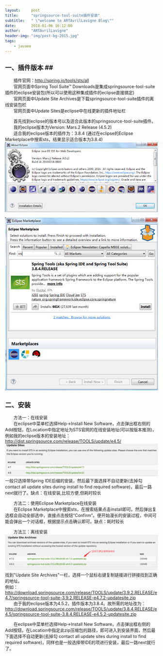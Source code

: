 ```yaml
---
layout:     post
title:      "springsource-tool-suite插件安装"
subtitle:   " \"welcome to ARTAvrilLavigne Blog\""
date:       2018-01-06 16:12:00
author:     "ARTAvrilLavigne"
header-img: "img/post-bg-2015.jpg"
tags:
    - javaee
---  
```

## 一、插件版本 ##  
　　插件官网：http://spring.io/tools/sts/all<br>
　　官网页面中Spring Tool Suite™ Downloads是集成springsource-tool-suite插件的eclipse安装包(所以可以使用这种集成插件的eclipse直接搞定)<br>
　　官网页面中Update Site Archives是下载springsource-tool-suite插件的离线安装包栏<br>
　　官网页面中Update Sites是eclipse中在线更新的插件地址栏<br>
  
　　首先找到eclipse的版本号以及适合此版本的springsource-tool-suite插件。<br>
　　我的eclipse版本为Version: Mars.2 Release (4.5.2)<br>
　　适合我的eclipse版本的插件为：3.8.4 (通过在eclipse的Eclipse Marketplace中搜索sts，结果显示适合版本为3.8.4)<br>
![Image text](https://github.com/ARTAvrilLavigne/ARTAvrilLavigne.github.io/blob/master/myblog/2018-01-06-springsource-tool-suite/eclipse%E7%89%88%E6%9C%AC.png?raw=true) 

![Image text](https://github.com/ARTAvrilLavigne/ARTAvrilLavigne.github.io/blob/master/myblog/2018-01-06-springsource-tool-suite/Eclipse%20Marketplace.png?raw=true) 

## 二、安装 ##  
　　方法一：在线安装<br>
　　在eclipse中菜单栏选择Help->Install New Software，点击弹出框右侧的Add按钮，在Location中指定地址为STS官网的在线安装地址(可以按版本推测)，例如我的eclipse版本的安装地址：http://dist.springsource.com/release/TOOLS/update/e4.5/<br>
![Image text](https://github.com/ARTAvrilLavigne/ARTAvrilLavigne.github.io/blob/master/myblog/2018-01-06-springsource-tool-suite/eclipse%E7%9A%84spring%E6%8F%92%E4%BB%B6%E5%9C%A8%E7%BA%BF%E5%AE%89%E8%A3%85.png?raw=true)
　　一般只选择带Spring IDE后缀的安装，然后最下面选择不自动更新(去掉勾 contact all update sites during install to find required software)，最后一路next就行了。缺点：在线安装,比较方便,但耗时较长<br>
 
　　方法二：使用Eclipse Marketplace在线安装<br>
　　在Eclipse Marketplace中搜索sts，在搜索结果点击install即可。然后弹出复选框会自动全部选中，直接点击按钮“Confirm”。便开始漫长的安装过程，中间可能会弹出一个对话框，根据提示点击确认即可。缺点：耗时较长<br>
  
　　方法三：离线安装<br>
![Image text](https://github.com/ARTAvrilLavigne/ARTAvrilLavigne.github.io/blob/master/myblog/2018-01-06-springsource-tool-suite/eclipse%E7%9A%84spring%E6%8F%92%E4%BB%B6%E7%A6%BB%E7%BA%BF%E5%AE%89%E8%A3%85.png?raw=true)
　　找到"Update Site Archives"一栏，选择一个鼠标右键复制链接进行拼接找到正确的地址。<br>
例如：http://download.springsource.com/release/TOOLS/update/3.9.2.RELEASE/e4.7/springsource-tool-suite-3.9.2.RELEASE-e4.7.2-updatesite.zip<br>
　　由于我的eclipse版本为4.5.2，插件版本为3.8.4。故所需的地址改为：<br>
http://download.springsource.com/release/TOOLS/update/3.8.4.RELEASE/e4.5/springsource-tool-suite-3.8.4.RELEASE-e4.5.2-updatesite.zip<br>

　　在eclipse中菜单栏选择Help->Install New Software，点击弹出框右侧的Add按钮，在Location中指定此zip压缩包的路径，即可进入到安装界面，然后最下面选择不自动更新(去掉勾 contact all update sites during install to find required software)，同样也是一般选择带IDE的项进行安装，最后一路next就行了。<br> 
